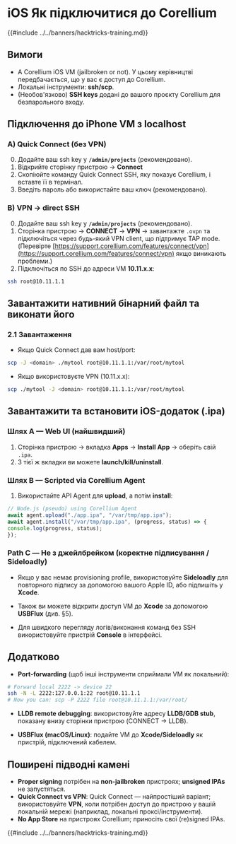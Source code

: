 # iOS Як підключитися до Corellium

{{#include ../../banners/hacktricks-training.md}}

## **Вимоги**
- A Corellium iOS VM (jailbroken or not). У цьому керівництві передбачається, що у вас є доступ до Corellium.
- Локальні інструменти: **ssh/scp**.
- (Необов'язково) **SSH keys** додані до вашого проєкту Corellium для безпарольного входу.


## **Підключення до iPhone VM з localhost**

### A) **Quick Connect (без VPN)**
0) Додайте ваш ssh key у **`/admin/projects`** (рекомендовано).
1) Відкрийте сторінку пристрою → **Connect**
2) Скопіюйте команду Quick Connect SSH, яку показує Corellium, і вставте її в термінал.
3) Введіть пароль або використайте ваш ключ (рекомендовано).

### B) **VPN → direct SSH**
0) Додайте ваш ssh key у **`/admin/projects`** (рекомендовано).
1) Сторінка пристрою → **CONNECT** → **VPN** → завантажте `.ovpn` та підключіться через будь-який VPN client, що підтримує TAP mode. (Перевірте [https://support.corellium.com/features/connect/vpn](https://support.corellium.com/features/connect/vpn) якщо виникають проблеми.)
2) Підключіться по SSH до адреси VM **10.11.x.x**:
```bash
ssh root@10.11.1.1
```
## **Завантажити нативний бінарний файл та виконати його**

### 2.1 **Завантаження**
- Якщо Quick Connect дав вам host/port:
```bash
scp -J <domain> ./mytool root@10.11.1.1:/var/root/mytool
```
- Якщо використовуєте VPN (10.11.x.x):
```bash
scp ./mytool -J <domain> root@10.11.1.1:/var/root/mytool
```
## **Завантажити та встановити iOS-додаток (.ipa)**

### Шлях A — **Web UI (найшвидший)**
1) Сторінка пристрою → вкладка **Apps** → **Install App** → оберіть свій `.ipa`.
2) З тієї ж вкладки ви можете **launch/kill/uninstall**.

### Шлях B — **Scripted via Corellium Agent**
1) Використайте API Agent для **upload**, а потім **install**:
```js
// Node.js (pseudo) using Corellium Agent
await agent.upload("./app.ipa", "/var/tmp/app.ipa");
await agent.install("/var/tmp/app.ipa", (progress, status) => {
console.log(progress, status);
});
```
### Path C — **Не з джейлбрейком (коректне підписування / Sideloadly)**
- Якщо у вас немає provisioning profile, використовуйте **Sideloadly** для повторного підпису за допомогою вашого Apple ID, або підпишіть у **Xcode**.
- Також ви можете відкрити доступ VM до **Xcode** за допомогою **USBFlux** (див. §5).

- Для швидкого перегляду логів/виконання команд без SSH використовуйте пристрій **Console** в інтерфейсі.

## **Додатково**

- **Port-forwarding** (щоб інші інструменти сприймали VM як локальний):
```bash
# Forward local 2222 -> device 22
ssh -N -L 2222:127.0.0.1:22 root@10.11.1.1
# Now you can: scp -P 2222 file root@10.11.1.1:/var/root/
```
- **LLDB remote debugging**: використовуйте адресу **LLDB/GDB stub**, показану внизу сторінки пристрою (CONNECT → LLDB).

- **USBFlux (macOS/Linux)**: подайте VM до **Xcode/Sideloadly** як пристрій, підключений кабелем.


## **Поширені підводні камені**
- **Proper signing** потрібен на **non-jailbroken** пристроях; **unsigned IPAs** не запустяться.
- **Quick Connect vs VPN**: Quick Connect — найпростіший варіант; використовуйте **VPN**, коли потрібен доступ до пристрою у вашій локальній мережі (наприклад, локальні проксі/інструменти).
- **No App Store** на пристроях Corellium; приносіть свої (re)signed IPAs.



{{#include ../../banners/hacktricks-training.md}}
